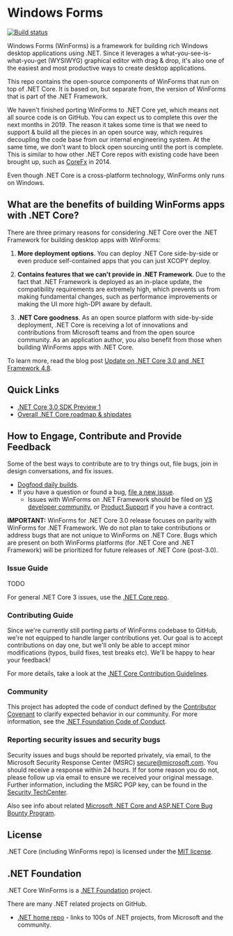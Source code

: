 # Windows Forms
 [![Build status](https://dnceng.visualstudio.com/7ea9116e-9fac-403d-b258-b31fcf1bb293/_apis/build/status/199?branchName=master)](https://dnceng.visualstudio.com/internal/_build/latest?definitionId=199&branch=master)

Windows Forms (WinForms) is a framework for building rich Windows desktop
applications using .NET. Since it leverages a what-you-see-is-what-you-get
(WYSIWYG) graphical editor with drag & drop, it's also one of the easiest and
most productive ways to create desktop applications.

This repo contains the open-source components of WinForms that run on top of
.NET Core. It is based on, but separate from, the version of WinForms that is
part of the .NET Framework.

We haven't finished porting WinForms to .NET Core yet, which means not all
source code is on GitHub. You can expect us to complete this over the next
months in 2019. The reason it takes some time is that we need to support & build all the
pieces in an open source way, which requires decoupling the code base from our
internal engineering system. At the same time, we don't want to block open
sourcing until the port is complete. This is similar to how other .NET
Core repos with existing code have been brought up, such as
[CoreFx](https://github.com/dotnet/corefx) in 2014.

Even though .NET Core is a cross-platform technology, WinForms only runs on
Windows.



## What are the benefits of building WinForms apps with .NET Core?

There are three primary reasons for considering .NET Core over the .NET
Framework for building desktop apps with WinForms:

1. **More deployment options**. You can deploy .NET Core side-by-side or even
   produce self-contained apps that you can just XCOPY deploy.

2. **Contains features that we can't provide in .NET Framework**. Due to the
   fact that .NET Framework is deployed as an in-place update, the
   compatibility requirements are extremely high, which prevents us from making fundamental
   changes, such as performance improvements or making the UI more high-DPI
   aware by default.

3. **.NET Core goodness**. As an open source platform with side-by-side deployment, 
   .NET Core is receiving a lot of innovations and contributions from Microsoft teams and 
   from the open source community. As an application author, you also benefit from those 
   when building WinForms apps with .NET Core.

To learn more, read the blog post [Update on .NET Core 3.0 and .NET Framework 4.8][update-post].



## Quick Links

* [.NET Core 3.0 SDK Preview 1](https://www.microsoft.com/net/download)
* [Overall .NET Core roadmap & shipdates](https://github.com/dotnet/core/blob/master/roadmap.md)



## How to Engage, Contribute and Provide Feedback

Some of the best ways to contribute are to try things out, file bugs, join in design conversations, and fix issues.

* [Dogfood daily builds](Documentation/dogfooding.md#installation).
* If you have a question or found a bug, [file a new issue](https://github.com/dotnet/winforms/issues/new).
    * Issues with WinForms on .NET Framework should be filed on [VS developer community](https://developercommunity.visualstudio.com/spaces/61/index.html), or [Product Support](https://support.microsoft.com/en-us/contactus?ws=support) if you have a contract.

**IMPORTANT:** WinForms for .NET Core 3.0 release focuses on parity with WinForms for .NET Framework.
We do not plan to take contributions or address bugs that are not unique to WinForms on .NET Core.
Bugs which are present on both WinForms platforms (for .NET Core and .NET Framework) will be prioritized for future releases of .NET Core (post-3.0).

### Issue Guide

TODO

For general .NET Core 3 issues, use the [.NET Core repo](https://github.com/dotnet/core/issues/).

### Contributing Guide

Since we're currently still porting parts of WinForms codebase to GitHub, we're not
equipped to handle larger contributions yet. Our goal is to accept contributions
on day one, but we'll only be able to accept minor modifications (typos, build
fixes, test breaks etc). We'll be happy to hear your feedback!

For more details, take a look at the [.NET Core Contribution Guidelines](https://github.com/dotnet/coreclr/blob/master/Documentation/project-docs/contributing.md).

### Community

This project has adopted the code of conduct defined by the [Contributor Covenant](https://contributor-covenant.org/) 
to clarify expected behavior in our community.
For more information, see the [.NET Foundation Code of Conduct](https://dotnetfoundation.org/code-of-conduct).

### Reporting security issues and security bugs

Security issues and bugs should be reported privately, via email, to the Microsoft Security Response Center (MSRC) <secure@microsoft.com>. You should receive a response within 24 hours. If for some reason you do not, please follow up via email to ensure we received your original message. Further information, including the MSRC PGP key, can be found in the [Security TechCenter](https://www.microsoft.com/msrc/faqs-report-an-issue).

Also see info about related [Microsoft .NET Core and ASP.NET Core Bug Bounty Program](https://www.microsoft.com/msrc/bounty-dot-net-core).



## License

.NET Core (including WinForms repo) is licensed under the [MIT license](LICENSE.TXT).



## .NET Foundation

.NET Core WinForms is a [.NET Foundation](https://www.dotnetfoundation.org/projects) project.

There are many .NET related projects on GitHub.

- [.NET home repo](https://github.com/Microsoft/dotnet) - links to 100s of .NET
  projects, from Microsoft and the community.

[update-post]: https://blogs.msdn.microsoft.com/dotnet/2018/10/04/update-on-net-core-3-0-and-net-framework-4-8/
